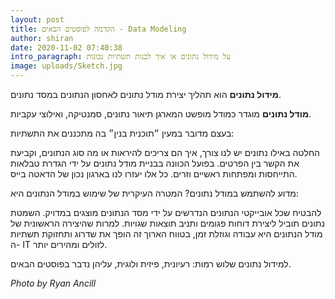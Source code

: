 ```yaml
---
layout: post
title: הקדמה לפוסטים הבאים - Data Modeling
author: shiran
date: 2020-11-02 07:40:38
intro_paragraph: על מידול נתונים או איך לבנות תשתיות נכונות
image: uploads/Sketch.jpg
---
```

**מידול נתונים** הוא תהליך יצירת מודל נתונים לאחסון הנתונים במסד נתונים.

**מודל נתונים** מוגדר כמודל מופשט המארגן תיאור נתונים, סמנטיקה, ואילוצי עקביות. 

בעצם מדובר במעין ״תוכנית בנין״ בה מתכננים את התשתיות: 

החלטה באילו נתונים יש לנו צורך, איך הם צריכים להיראות או מה סוג הנתונים, וקביעת את הקשר בין הפרטים. בפועל הכוונה בבניית מודל נתונים על ידי הגדרת טבלאות התייחסות ומפתחות ראשיים וזרים.
כל אלו יעזרו לנו בארגון נכון של הדאטה בייס.

מדוע להשתמש במודל נתונים?
המטרה העיקרית של שימוש במודל הנתונים היא:

להבטיח שכל אובייקטי הנתונים הנדרשים על ידי מסד הנתונים מוצגים במדויק. השמטת נתונים תוביל ליצירת דוחות פגומים ותניב תוצאות שגויות.
למרות שהיצירה הראשונית של מודל הנתונים היא עבודה וגוזלת זמן, בטווח הארוך זה הופך את שדרוג ותחזוקת תשתיות ה- IT לזולים ומהירים יותר.

למידול נתונים שלוש רמות: רעיונית, פיזית ולוגית, עליהן נדבר בפוסטים הבאים.

*Photo by Ryan Ancill*
